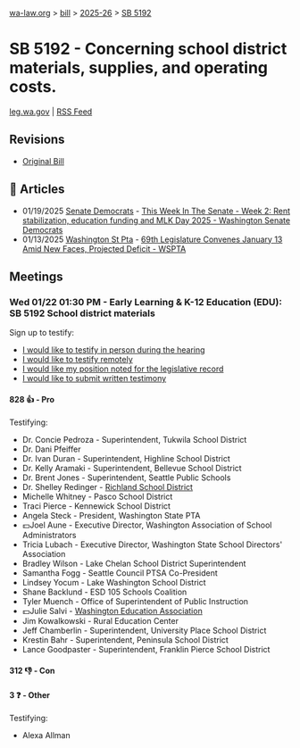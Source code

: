 [wa-law.org](/) > [bill](/bill/) > [2025-26](/bill/2025-26/) > [SB 5192](/bill/2025-26/sb/5192/)

# SB 5192 - Concerning school district materials, supplies, and operating costs.
[leg.wa.gov](https://app.leg.wa.gov/billsummary?BillNumber=5192&Year=2025&Initiative=false) | [RSS Feed](./rss.xml)

## Revisions
* [Original Bill](1/)

## 📰 Articles
* 01/19/2025 [Senate Democrats](/org/senate_democrats/) - [This Week In The Senate - Week 2: Rent stabilization, education funding and MLK Day 2025 - Washington Senate Democrats](https://senatedemocrats.wa.gov/blog/2025/01/19/this-week-in-the-senate-week-2-rent-stabilization-education-funding-and-mlk-day-2025/#:~:text=SB%205192)
* 01/13/2025 [Washington St Pta](/org/washington_st_pta/) - [69th Legislature Convenes January 13 Amid New Faces, Projected Deficit - WSPTA](https://www.wastatepta.org/69th-legislature-convenes-january-13-amid-new-faces-projected-deficit/#:~:text=SB%205192)

## Meetings
### Wed 01/22 01:30 PM - Early Learning & K-12 Education (EDU): SB 5192 School district materials
Sign up to testify:
* [I would like to testify in person during the hearing](https://app.leg.wa.gov/csi/Testifier/Add?chamber=House&mId=32477&aId=161540&caId=24735&tId=1)
* [I would like to testify remotely](https://app.leg.wa.gov/csi/Testifier/Add?chamber=House&mId=32477&aId=161540&caId=24735&tId=2)
* [I would like my position noted for the legislative record](https://app.leg.wa.gov/csi/Testifier/Add?chamber=House&mId=32477&aId=161540&caId=24735&tId=3)
* [I would like to submit written testimony](https://app.leg.wa.gov/csi/Testifier/Add?chamber=House&mId=32477&aId=161540&caId=24735&tId=4)

#### 828 👍 - Pro
Testifying:
* Dr. Concie Pedroza - Superintendent, Tukwila School District
* Dr. Dani Pfeiffer
* Dr. Ivan Duran - Superintendent, Highline School District
* Dr. Kelly Aramaki - Superintendent, Bellevue School District
* Dr. Brent Jones - Superintendent, Seattle Public Schools
* Dr. Shelley Redinger - [Richland School District](/org/richland_school_district/)
* Michelle Whitney - Pasco School District
* Traci Pierce - Kennewick School District
* Angela Steck - President, Washington State PTA
* 💵Joel Aune - Executive Director, Washington Association of School Administrators
* Tricia Lubach - Executive Director, Washington State School Directors' Association
* Bradley Wilson - Lake Chelan School District Superintendent
* Samantha Fogg - Seattle Council PTSA Co-President
* Lindsey Yocum - Lake Washington School District
* Shane Backlund - ESD 105 Schools Coalition
* Tyler Muench - Office of Superintendent of Public Instruction
* 💵Julie Salvi - [Washington Education Association](/org/washington_education_association/)
* Jim Kowalkowski - Rural Education Center
* Jeff Chamberlin - Superintendent, University Place School District
* Krestin Bahr - Superintendent, Peninsula School District
* Lance Goodpaster - Superintendent, Franklin Pierce School District

#### 312 👎 - Con

#### 3 ❓ - Other
Testifying:
* Alexa Allman

